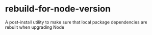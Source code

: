 # rebuild-for-node-version
A post-install utility to make sure that local package dependencies are rebuilt when upgrading Node
